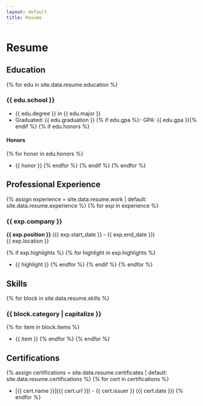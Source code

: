 ```yaml
---
layout: default
title: Resume
---
```


<h1>Resume</h1>

## Education

{% for edu in site.data.resume.education %}
### {{ edu.school }}

- {{ edu.degree }} in {{ edu.major }}
- Graduated: {{ edu.graduation }}
{% if edu.gpa %}- GPA: {{ edu.gpa }}{% endif %}
{% if edu.honors %}
#### Honors
{% for honor in edu.honors %}
- {{ honor }}
{% endfor %}
{% endif %}
{% endfor %}

## Professional Experience

{% assign experience = site.data.resume.work | default: site.data.resume.experience %}
{% for exp in experience %}
### {{ exp.company }}
**{{ exp.position }}** ({{ exp.start_date }} - {{ exp.end_date }})  
{{ exp.location }}

{% if exp.highlights %}
{% for highlight in exp.highlights %}
- {{ highlight }}
{% endfor %}
{% endif %}
{% endfor %}

## Skills

{% for block in site.data.resume.skills %}
### {{ block.category | capitalize }}
{% for item in block.items %}
- {{ item }}
{% endfor %}
{% endfor %}

## Certifications

{% assign certifications = site.data.resume.certificates | default: site.data.resume.certifications %}
{% for cert in certifications %}
- [{{ cert.name }}]({{ cert.url }}) - {{ cert.issuer }} ({{ cert.date }})
{% endfor %}
